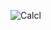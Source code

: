 ![Calcl](https://user-images.githubusercontent.com/52130323/125118542-40308480-e0c6-11eb-9f6a-58f92bec93e7.PNG)

